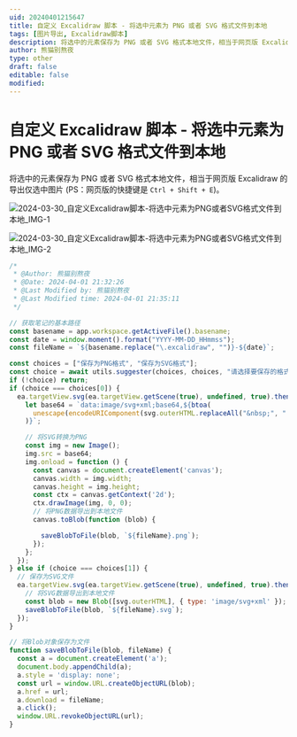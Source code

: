 ```yaml
---
uid: 20240401215647
title: 自定义 Excalidraw 脚本 - 将选中元素为 PNG 或者 SVG 格式文件到本地
tags: [图片导出, Excalidraw脚本]
description: 将选中的元素保存为 PNG 或者 SVG 格式本地文件，相当于网页版 Excalidraw 的导出仅选中图片
author: 熊猫别熬夜
type: other
draft: false
editable: false
modified: 
---
```


# 自定义 Excalidraw 脚本 - 将选中元素为 PNG 或者 SVG 格式文件到本地

将选中的元素保存为 PNG 或者 SVG 格式本地文件，相当于网页版 Excalidraw 的导出仅选中图片 (PS：网页版的快捷键是 `Ctrl + Shift + E`)。

![2024-03-30_自定义Excalidraw脚本-将选中元素为PNG或者SVG格式文件到本地_IMG-1](https://cdn.pkmer.cn/images/202404012157805.png!pkmer)

![2024-03-30_自定义Excalidraw脚本-将选中元素为PNG或者SVG格式文件到本地_IMG-2](https://cdn.pkmer.cn/images/202404012157806.gif!pkmer)

```js
/*
 * @Author: 熊猫别熬夜 
 * @Date: 2024-04-01 21:32:26 
 * @Last Modified by: 熊猫别熬夜
 * @Last Modified time: 2024-04-01 21:35:11
 */

// 获取笔记的基本路径
const basename = app.workspace.getActiveFile().basename;
const date = window.moment().format("YYYY-MM-DD_HHmmss");
const fileName = `${basename.replace("\.excalidraw", "")}-${date}`;

const choices = ["保存为PNG格式", "保存为SVG格式"];
const choice = await utils.suggester(choices, choices, "请选择要保存的格式");
if (!choice) return;
if (choice === choices[0]) {
  ea.targetView.svg(ea.targetView.getScene(true), undefined, true).then(svg => {
    let base64 = `data:image/svg+xml;base64,${btoa(
      unescape(encodeURIComponent(svg.outerHTML.replaceAll("&nbsp;", " "))),
    )}`;

    // 将SVG转换为PNG
    const img = new Image();
    img.src = base64;
    img.onload = function () {
      const canvas = document.createElement('canvas');
      canvas.width = img.width;
      canvas.height = img.height;
      const ctx = canvas.getContext('2d');
      ctx.drawImage(img, 0, 0);
      // 将PNG数据导出到本地文件
      canvas.toBlob(function (blob) {

        saveBlobToFile(blob, `${fileName}.png`);
      });
    };
  });
} else if (choice === choices[1]) {
  // 保存为SVG文件
  ea.targetView.svg(ea.targetView.getScene(true), undefined, true).then(svg => {
    // 将SVG数据导出到本地文件
    const blob = new Blob([svg.outerHTML], { type: 'image/svg+xml' });
    saveBlobToFile(blob, `${fileName}.svg`);
  });
}

// 将Blob对象保存为文件
function saveBlobToFile(blob, fileName) {
  const a = document.createElement('a');
  document.body.appendChild(a);
  a.style = 'display: none';
  const url = window.URL.createObjectURL(blob);
  a.href = url;
  a.download = fileName;
  a.click();
  window.URL.revokeObjectURL(url);
}
```
